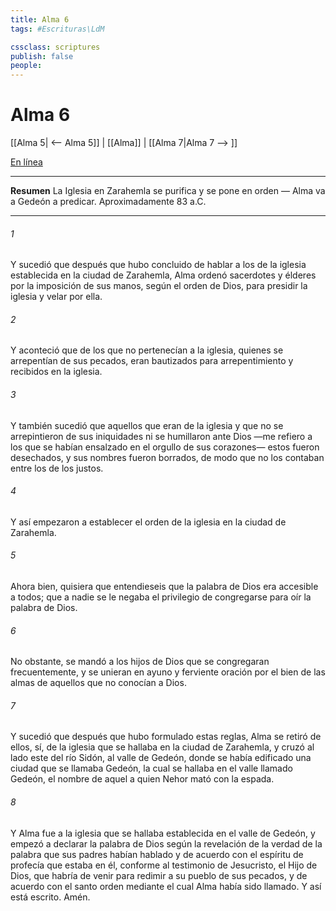 ```yaml
---
title: Alma 6
tags: #Escrituras\LdM

cssclass: scriptures
publish: false
people:
---
```


# Alma 6
[[Alma 5| <-- Alma 5]] | [[Alma]] | [[Alma 7|Alma 7 --> ]]

[En línea](https://churchofjesuschrist.org/study/scriptures/bofm/alma/6?lang=spa)

---
__Resumen__
La Iglesia en Zarahemla se purifica y se pone en orden — Alma va a Gedeón a predicar. Aproximadamente 83 a.C.

---
###### 1 
Y sucedió que después que hubo concluido de hablar a los de la iglesia establecida en la ciudad de Zarahemla, Alma ordenó sacerdotes y élderes por la imposición de sus manos, según el orden de Dios, para presidir la iglesia y velar por ella.

###### 2 
Y aconteció que de los que no pertenecían a la iglesia, quienes se arrepentían de sus pecados, eran bautizados para arrepentimiento y recibidos en la iglesia.

###### 3 
Y también sucedió que aquellos que eran de la iglesia y que no se arrepintieron de sus iniquidades ni se humillaron ante Dios —me refiero a los que se habían ensalzado en el orgullo de sus corazones— estos fueron desechados, y sus nombres fueron borrados, de modo que no los contaban entre los de los justos.

###### 4 
Y así empezaron a establecer el orden de la iglesia en la ciudad de Zarahemla.

###### 5 
Ahora bien, quisiera que entendieseis que la palabra de Dios era accesible a todos; que a nadie se le negaba el privilegio de congregarse para oír la palabra de Dios.

###### 6 
No obstante, se mandó a los hijos de Dios que se congregaran frecuentemente, y se unieran en ayuno y ferviente oración por el bien de las almas de aquellos que no conocían a Dios.

###### 7 
Y sucedió que después que hubo formulado estas reglas, Alma se retiró de ellos, sí, de la iglesia que se hallaba en la ciudad de Zarahemla, y cruzó al lado este del río Sidón, al valle de Gedeón, donde se había edificado una ciudad que se llamaba Gedeón, la cual se hallaba en el valle llamado Gedeón, el nombre de aquel a quien Nehor mató con la espada.

###### 8 
Y Alma fue a la iglesia que se hallaba establecida en el valle de Gedeón, y empezó a declarar la palabra de Dios según la revelación de la verdad de la palabra que sus padres habían hablado y de acuerdo con el espíritu de profecía que estaba en él, conforme al testimonio de Jesucristo, el Hijo de Dios, que habría de venir para redimir a su pueblo de sus pecados, y de acuerdo con el santo orden mediante el cual Alma había sido llamado. Y así está escrito. Amén.

